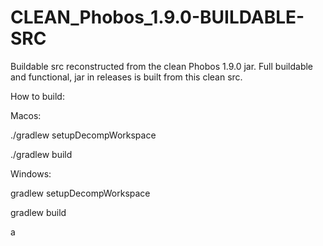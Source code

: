 # CLEAN_Phobos_1.9.0-BUILDABLE-SRC

Buildable src reconstructed from the clean Phobos 1.9.0 jar. Full buildable and functional, jar in releases is built from this clean src. 




How to build:


Macos: 

./gradlew setupDecompWorkspace

./gradlew build



Windows: 

gradlew setupDecompWorkspace

gradlew build

a
